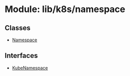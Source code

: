 # Module: lib/k8s/namespace

## Classes

- [Namespace](../classes/lib_k8s_namespace.Namespace.md)

## Interfaces

- [KubeNamespace](../interfaces/lib_k8s_namespace.KubeNamespace.md)
